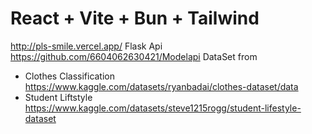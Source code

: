 # React + Vite + Bun + Tailwind

http://pls-smile.vercel.app/
Flask Api  https://github.com/6604062630421/Modelapi
DataSet from 
- Clothes Classification https://www.kaggle.com/datasets/ryanbadai/clothes-dataset/data
- Student Liftstyle https://www.kaggle.com/datasets/steve1215rogg/student-lifestyle-dataset
